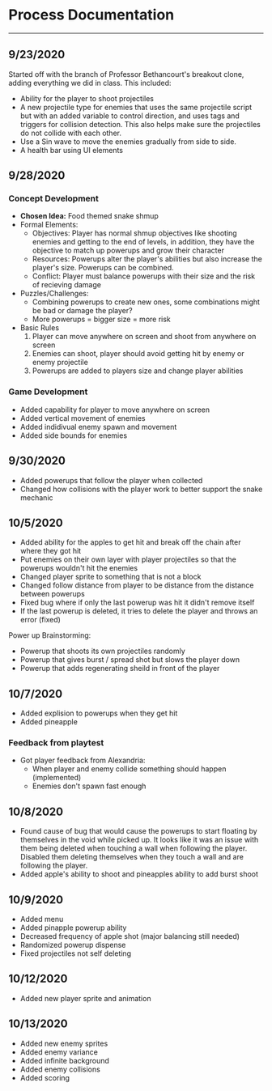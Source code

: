 # Process Documentation
---
## 9/23/2020
Started off with the branch of Professor Bethancourt's breakout clone, adding everything we did in class. This included:
- Ability for the player to shoot projectiles
- A new projectile type for enemies that uses the same projectile script but with an added variable to control direction, and uses tags and triggers for collision detection. This also helps make sure the projectiles do not collide with each other.
- Use a Sin wave to move the enemies gradually from side to side. 
- A health bar using UI elements

## 9/28/2020
### Concept Development
- **Chosen Idea:** Food themed snake shmup
- Formal Elements:
    - Objectives: Player has normal shmup objectives like shooting enemies and getting to the end of levels, in addition, they have the objective to match up powerups and grow their character
    - Resources: Powerups alter the player's abilities but also increase the player's size. Powerups can be combined.
    - Conflict: Player must balance powerups with their size and the risk of recieving damage
- Puzzles/Challenges:
    - Combining powerups to create new ones, some combinations might be bad or damage the player?
    - More powerups = bigger size = more risk
- Basic Rules
    1. Player can move anywhere on screen and shoot from anywhere on screen
    2. Enemies can shoot, player should avoid getting hit by enemy or enemy projectile
    3. Powerups are added to players size and change player abilities

### Game Development
- Added capability for player to move anywhere on screen
- Added vertical movement of enemies
- Added indidivual enemy spawn and movement
- Added side bounds for enemies

## 9/30/2020
- Added powerups that follow the player when collected
- Changed how collisions with the player work to better support the snake mechanic

## 10/5/2020
- Added ability for the apples to get hit and break off the chain after where they got hit
- Put enemies on their own layer with player projectiles so that the powerups wouldn't hit the enemies
- Changed player sprite to something that is not a block
- Changed follow distance from player to be distance from the distance between powerups
- Fixed bug where if only the last powerup was hit it didn't remove itself
- If the last powerup is deleted, it tries to delete the player and throws an error (fixed)

Power up Brainstorming:
- Powerup that shoots its own projectiles randomly
- Powerup that gives burst / spread shot but slows the player down
- Powerup that adds regenerating sheild in front of the player

## 10/7/2020
- Added explision to powerups when they get hit
- Added pineapple

### Feedback from playtest
- Got player feedback from Alexandria:
    - When player and enemy collide something should happen (implemented)
    - Enemies don't spawn fast enough

## 10/8/2020
- Found cause of bug that would cause the powerups to start floating by themselves in the void while picked up. It looks like it was an issue with them being deleted when touching a wall when following the player. Disabled them deleting themselves when they touch a wall and are following the player.
- Added apple's ability to shoot and pineapples ability to add burst shoot

## 10/9/2020
- Added menu
- Added pinapple powerup ability
- Decreased frequency of apple shot (major balancing still needed)
- Randomized powerup dispense
- Fixed projectiles not self deleting

## 10/12/2020
- Added new player sprite and animation

## 10/13/2020
- Added new enemy sprites
- Added enemy variance
- Added infinite background
- Added enemy collisions
- Added scoring